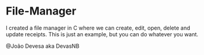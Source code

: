 # File-Manager
I created a file manager in C where we can create, edit, open, delete and update receipts.
This is just an example, but you can do whatever you want.

@João Devesa aka DevasNB
